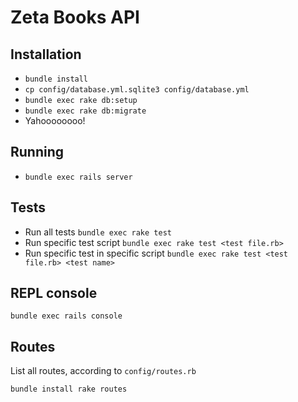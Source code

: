 # Zeta Books API

## Installation

- `bundle install`
- `cp config/database.yml.sqlite3 config/database.yml`
- `bundle exec rake db:setup`
- `bundle exec rake db:migrate`
- Yahoooooooo!

## Running

- `bundle exec rails server`

## Tests

- Run all tests `bundle exec rake test`
- Run specific test script `bundle exec rake test <test file.rb>`
- Run specific test in specific script `bundle exec rake test <test file.rb> <test name>`

## REPL console

`bundle exec rails console`

## Routes

List all routes, according to `config/routes.rb`

`bundle install rake routes`
